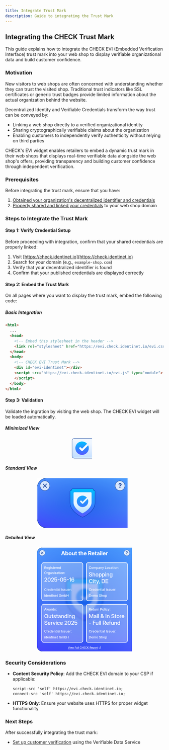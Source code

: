 ```yaml
---
title: Integrate Trust Mark
description: Guide to integrating the Trust Mark
---
```


## Integrating the CHECK Trust Mark

This guide explains how to integrate the CHECK EVI (Embedded Verification
Interface) trust mark into your web shop to display verifiable organizational
data and build customer confidence.

### Motivation

New visitors to web shops are often concerned with understanding whether they
can trust the visited shop. Traditional trust indicators like SSL certificates
or generic trust badges provide limited information about the actual
organization behind the website.

Decentralized Identity and Verifiable Credentials transform the way trust can be
conveyed by:

- Linking a web shop directly to a verified organizational identity
- Sharing cryptographically verifiable claims about the organization
- Enabling customers to independently verify authenticity without relying on
  third parties

CHECK's EVI widget enables retailers to embed a dynamic trust mark in their web
shops that displays real-time verifiable data alongside the web shop's offers,
providing transparency and building customer confidence through independent
verification.

### Prerequisites

Before integrating the trust mark, ensure that you have:

1. [Obtained your organization's decentralized identifier and credentials](/guides/id)
2. [Properly shared and linked your credentials](/guides/share) to your web shop
   domain

### Steps to Integrate the Trust Mark

#### Step 1: Verify Credential Setup

Before proceeding with integration, confirm that your shared credentials are
properly linked:

1. Visit [https://check.identinet.io](https://check.identinet.io)
2. Search for your domain (e.g., `example-shop.com`)
3. Verify that your decentralized identifier is found
4. Confirm that your published credentials are displayed correctly

#### Step 2: Embed the Trust Mark

On all pages where you want to display the trust mark, embed the following code:

##### Basic Integration

```html
<html>
  ...
  <head>
    <!-- Embed this stylesheet in the header -->
    <link rel="stylesheet" href="https://evi.check.identinet.io/evi.css" />
  </head>
  <body>
    <!-- CHECK EVI Trust Mark -->
    <div id="evi-identinet"></div>
    <script src="https://evi.check.identinet.io/evi.js" type="module">
    </script>
  </body>
</html>
```

<!--
##### Advanced Configuration

For more control over the trust mark appearance and behavior:

```html
<!?-- CHECK EVI Trust Mark with Custom Configuration --?>
<div
  id="check-trust-mark"
  data-domain="example-shop.com"
  data-theme="light"
  data-position="bottom-right"
  data-size="medium"
  data-show-details="true"
>
</div>
<script
  src="https://api.check.identinet.io/widget/trust-mark.js"
  defer
></script>
```


#### Step 3: Configuration Options

Customize the trust mark behavior using data attributes:

##### Required Attributes

| Attribute     | Description                 | Example              |
| ------------- | --------------------------- | -------------------- |
| `data-domain` | Your web shop's domain name | `"example-shop.com"` |

##### Optional Attributes

| Attribute           | Description                      | Options                                                                    | Default          |
| ------------------- | -------------------------------- | -------------------------------------------------------------------------- | ---------------- |
| `data-theme`        | Visual theme                     | `"light"`, `"dark"`, `"auto"`                                              | `"auto"`         |
| `data-position`     | Trust mark position              | `"top-left"`, `"top-right"`, `"bottom-left"`, `"bottom-right"`, `"inline"` | `"bottom-right"` |
| `data-size`         | Trust mark size                  | `"small"`, `"medium"`, `"large"`                                           | `"medium"`       |
| `data-show-details` | Show credential details on hover | `"true"`, `"false"`                                                        | `"true"`         |
| `data-language`     | Display language                 | `"en"`, `"de"`, `"fr"`, `"es"`                                             | `"en"`           |

#### Step 4: Styling Integration

##### CSS Customization

The trust mark can be styled to match your web shop's design:

```css
/* Custom styling for CHECK trust mark */
##check-trust-mark {
  /* Position adjustments */
  z-index: 1000;

  /* Custom styling */
  border-radius: 8px;
  box-shadow: 0 2px 10px rgba(0, 0, 0, 0.1);
}

/* Responsive adjustments */
@media (max-width: 768px) {
  #check-trust-mark {
    transform: scale(0.8);
  }
}
```

##### Theme Integration

Integrate with your existing CSS framework:

```html
<!?-- Bootstrap Integration --?>
<div
  id="check-trust-mark"
  class="d-flex align-items-center justify-content-center"
  data-domain="example-shop.com"
  data-theme="light"
>
</div>

<!?-- Tailwind Integration --?>
<div
  id="check-trust-mark"
  class="flex items-center justify-center"
  data-domain="example-shop.com"
  data-theme="auto"
>
</div>
```

#### Step 5: Multiple Trust Marks

For complex sites with multiple pages or sections:

```html
<!?-- Product page trust mark --?>
<div
  class="check-trust-mark"
  data-domain="example-shop.com"
  data-position="inline"
  data-show-details="true"
>
</div>

<!?-- Checkout page trust mark --?>
<div?
  class="check-trust-mark"
  data-domain="example-shop.com"
  data-position="top-right"
  data-size="large"
>
</div>
```

### Implementation Examples

#### E-commerce Platform Integration

##### Shopify Integration

```liquid
<!?-- In your theme's layout/theme.liquid --?>
<div id="check-trust-mark" data-domain="{{ shop.domain }}"></div>
<script src="https://api.check.identinet.io/widget/trust-mark.js" defer></script>
```

##### WooCommerce Integration

```php
// In your theme's functions.php
function add_check_trust_mark() {
    $domain = $_SERVER['HTTP_HOST'];
    echo '<div id="check-trust-mark" data-domain="' . esc_attr($domain) . '"></div>';
    echo '<script src="https://api.check.identinet.io/widget/trust-mark.js" defer></script>';
}
add_action('wp_footer', 'add_check_trust_mark');
```

##### Custom HTML/JavaScript

```html
<!DOCTYPE html>
<html>
  <head>
    <title>Your Web Shop</title>
  </head>
  <body>
    <!?-- Your content --?>

    <!?-- CHECK Trust Mark --?>
    <div
      id="check-trust-mark"
      data-domain="example-shop.com"
      data-position="bottom-right"
      data-theme="auto"
    >
    </div>

    <script
      src="https://api.check.identinet.io/widget/trust-mark.js"
      defer
    ></script>
  </body>
</html>
```

-->

#### Step 3: Validation

Validate the ingration by visiting the web shop. The CHECK EVI widget will be
loaded automatically.

##### Minimized View

<div style="width: clamp(40px, 40%, 80px); margin-right: auto; margin-left: auto;">

![NGI TRUSTCHAIN](../../../assets/evi_minimized.png)

</div>

##### Standard View

<div style="width: clamp(200px, 60%, 300px); margin-right: auto; margin-left: auto;">

![NGI TRUSTCHAIN](../../../assets/evi_standard.png)

</div>

##### Detailed View

<div style="width: clamp(300px, 60%, 400px); margin-right: auto; margin-left: auto;">

![NGI TRUSTCHAIN](../../../assets/evi_detailed.png)

</div>

### Security Considerations

- **Content Security Policy**: Add the CHECK EVI domain to your CSP if
  applicable:
  ```
  script-src 'self' https://evi.check.identinet.io;
  connect-src 'self' https://evi.check.identinet.io;
  ```
- **HTTPS Only**: Ensure your website uses HTTPS for proper widget functionality

<!--
### Troubleshooting

#### Common Issues

1. **Trust Mark Not Appearing**
   - Verify that credentials are properly shared and linked
   - Check browser console for JavaScript errors
   - Ensure the domain in `data-domain` matches your actual domain

2. **Styling Issues**
   - Check for CSS conflicts with existing styles
   - Verify z-index values for proper layering
   - Test responsive behavior on different screen sizes

3. **Verification Failures**
   - Confirm DID document accessibility
   - Verify well-known endpoints are properly configured
   - Test credential resolution using the CHECK verification interface

#### Debug Mode

Enable debug mode for troubleshooting:

```html
<div id="check-trust-mark" data-domain="example-shop.com" data-debug="true">
</div>
```

### Monitoring and Analytics

#### Verification Metrics

Monitor trust mark performance through:

- Click-through rates on trust mark interactions
- Customer engagement with verification details
- Conversion rate improvements from trust indicators

#### Error Reporting

The widget automatically reports errors to help maintain service quality:

- Failed credential retrievals
- Network connectivity issues
- Configuration problems

-->

### Next Steps

After successfully integrating the trust mark:

- [Set up customer verification](/guides/verification) using the Verifiable Data
  Service
